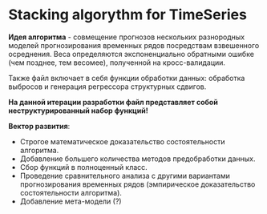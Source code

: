 # Stacking algorythm for TimeSeries
**Идея алгоритма** - совмещение прогнозов нескольких разнородных моделей прогнозирования временных рядов посредствам взвешенного осреднения. Веса определяются экспоненциально обратными ошибке (чем позднее, тем весомее), полученной на кросс-валидации.

Также файл включает в себя функции обработки данных: обработка выбросов и генерация регрессора структурных сдвигов. 

**На данной итерации разработки файл представляет собой неструктурированный набор функций!**

**Вектор развития**:
- Строгое математическое доказательство состоятельности алгоритма.
- Добавление большего количества методов предобработки данных.
- Сбор функций в полноценный класс.
- Проведение сравнительного анализа с другими вариантами прогнозирования временных рядов (эмпирическое доказательство состоятельности алгоритма).
- Добавление мета-модели (?)
